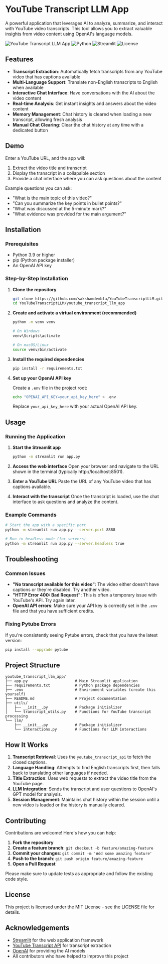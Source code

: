 # YouTube Transcript LLM App

A powerful application that leverages AI to analyze, summarize, and interact with YouTube video transcripts. This tool allows you to extract valuable insights from video content using OpenAI's language models.

![YouTube Transcript LLM App](https://img.shields.io/badge/App-YouTube%20Transcript%20LLM-red)
![Python](https://img.shields.io/badge/Python-3.9%2B-blue)
![Streamlit](https://img.shields.io/badge/Streamlit-1.0%2B-orange)
![License](https://img.shields.io/badge/License-MIT-green)

## Features

- **Transcript Extraction**: Automatically fetch transcripts from any YouTube video that has captions available
- **Multi-Language Support**: Translate non-English transcripts to English when available
- **Interactive Chat Interface**: Have conversations with the AI about the video content
- **Real-time Analysis**: Get instant insights and answers about the video content
- **Memory Management**: Chat history is cleared when loading a new transcript, allowing fresh analysis
- **Manual Chat Clearing**: Clear the chat history at any time with a dedicated button

## Demo

Enter a YouTube URL, and the app will:
1. Extract the video title and transcript
2. Display the transcript in a collapsible section
3. Provide a chat interface where you can ask questions about the content

Example questions you can ask:
- "What is the main topic of this video?"
- "Can you summarize the key points in bullet points?"
- "What was discussed at the 5-minute mark?"
- "What evidence was provided for the main argument?"

## Installation

### Prerequisites
- Python 3.9 or higher
- pip (Python package installer)
- An OpenAI API key

### Step-by-Step Installation

1. **Clone the repository**
   ```bash
   git clone https://github.com/sakshamdembla/YouTubeTranscriptLLM.git
   cd YouTubeTranscriptLLM/youtube_transcript_llm_app
   ```

2. **Create and activate a virtual environment (recommended)**
   ```bash
   python -m venv venv
   
   # On Windows
   venv\Scripts\activate
   
   # On macOS/Linux
   source venv/bin/activate
   ```

3. **Install the required dependencies**
   ```bash
   pip install -r requirements.txt
   ```

4. **Set up your OpenAI API key**
   
   Create a `.env` file in the project root:
   ```bash
   echo "OPENAI_API_KEY=your_api_key_here" > .env
   ```
   
   Replace `your_api_key_here` with your actual OpenAI API key.

## Usage

### Running the Application

1. **Start the Streamlit app**
   ```bash
   python -m streamlit run app.py
   ```

2. **Access the web interface**
   Open your browser and navigate to the URL shown in the terminal (typically http://localhost:8501).

3. **Enter a YouTube URL**
   Paste the URL of any YouTube video that has captions available.

4. **Interact with the transcript**
   Once the transcript is loaded, use the chat interface to ask questions and analyze the content.

### Example Commands

```bash
# Start the app with a specific port
python -m streamlit run app.py --server.port 8888

# Run in headless mode (for servers)
python -m streamlit run app.py --server.headless true
```

## Troubleshooting

### Common Issues

- **"No transcript available for this video"**: The video either doesn't have captions or they're disabled. Try another video.
- **"HTTP Error 400: Bad Request"**: This is often a temporary issue with YouTube's API. Try again later.
- **OpenAI API errors**: Make sure your API key is correctly set in the `.env` file and that you have sufficient credits.

### Fixing Pytube Errors

If you're consistently seeing Pytube errors, check that you have the latest version:
```bash
pip install --upgrade pytube
```

## Project Structure

```
youtube_transcript_llm_app/
├── app.py                     # Main Streamlit application
├── requirements.txt           # Python package dependencies
├── .env                       # Environment variables (create this yourself)
├── README.md                  # Project documentation
├── utils/
│   ├── __init__.py            # Package initializer
│   └── transcript_utils.py    # Functions for YouTube transcript processing
└── llm/
    ├── __init__.py            # Package initializer
    └── interactions.py        # Functions for LLM interactions
```

## How It Works

1. **Transcript Retrieval**: Uses the `youtube_transcript_api` to fetch the closed captions.
2. **Language Handling**: Attempts to find English transcripts first, then falls back to translating other languages if needed.
3. **Title Extraction**: Uses web requests to extract the video title from the YouTube page.
4. **LLM Integration**: Sends the transcript and user questions to OpenAI's GPT model for analysis.
5. **Session Management**: Maintains chat history within the session until a new video is loaded or the history is manually cleared.

## Contributing

Contributions are welcome! Here's how you can help:

1. **Fork the repository**
2. **Create a feature branch**: `git checkout -b feature/amazing-feature`
3. **Commit your changes**: `git commit -m 'Add some amazing feature'`
4. **Push to the branch**: `git push origin feature/amazing-feature`
5. **Open a Pull Request**

Please make sure to update tests as appropriate and follow the existing code style.

## License

This project is licensed under the MIT License - see the LICENSE file for details.

## Acknowledgements

- [Streamlit](https://streamlit.io/) for the web application framework
- [YouTube Transcript API](https://github.com/jdepoix/youtube-transcript-api) for transcript extraction
- [OpenAI](https://openai.com/) for providing the AI models
- All contributors who have helped to improve this project
